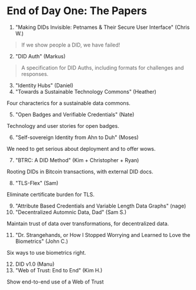 # End of Day One: The Papers

1. "Making DIDs Invisible: Petnames & Their Secure User Interface" (Chris W.)

> If we show people a DID, we have failed!

2. "DID Auth" (Markus)

> A specification for DID Auths, including formats for challenges and responses.

   3. "Identity Hubs" (Daniel)
   4. "Towards a Sustainable Technology Commons" (Heather)

Four characterics for a sustainable data commons. 

   5. "Open Badges and Verifiable Credentials" (Nate)

Technology and user stories for open badges.

   6. "Self-sovereign Identity from Ahn to Duh" (Moses)

We need to get serious about deployment and to offer wows.

   7. "BTRC: A DID Method" (Kim + Christopher + Ryan)

Rooting DIDs in Bitcoin transactions, with external DID docs.

   8. "TLS-Flex" (Sam)

Eliminate certificate burden for TLS.

   9. "Attribute Based Credentials and Variable Length Data Graphs" (nage)
   10. "Decentralized Automnic Data, Dad" (Sam S.)

Maintain trust of data over transformations, for decentralized data.

   11. "Dr. Strangehands, or How I Stopped Worrying and Learned to Love the Biometrics" (John C.)

Six ways to use biometrics right.

   12. DID v1.0 (Manu)
   13. "Web of Trust: End to End" (Kim H.)

Show end-to-end use of a Web of Trust
